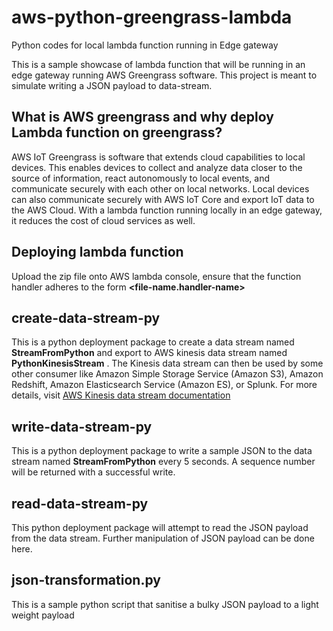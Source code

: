 # aws-python-greengrass-lambda
Python codes for local lambda function running in Edge gateway

This is a sample showcase of lambda function that will be running in an edge gateway running AWS Greengrass software.
This project is meant to simulate writing a JSON payload to data-stream.

## What is AWS greengrass and why deploy Lambda function on greengrass?
AWS IoT Greengrass is software that extends cloud capabilities to local devices. This enables devices to collect and analyze data closer to the source of information, react autonomously to local events, and communicate securely with each other on local networks. Local devices can also communicate securely with AWS IoT Core and export IoT data to the AWS Cloud. With a lambda function running locally in an edge gateway, it reduces the cost of cloud services as well.


## Deploying lambda function
Upload the zip file onto AWS lambda console, ensure that the function handler adheres to the form **<file-name.handler-name>**

## create-data-stream-py
This is a python deployment package to create a data stream named **StreamFromPython** and export to AWS kinesis data stream named **PythonKinesisStream** . 
The Kinesis data stream can then be used by some other consumer like Amazon Simple Storage Service (Amazon S3), Amazon Redshift, Amazon Elasticsearch Service (Amazon ES), or Splunk.
For more details, visit [AWS Kinesis data stream documentation](https://docs.aws.amazon.com/streams/latest/dev/amazon-kinesis-consumers.html)


## write-data-stream-py
This is a python deployment package to write a sample JSON to the data stream named **StreamFromPython** every 5 seconds. A sequence number will be returned with a successful write.

## read-data-stream-py
This python deployment package will attempt to read the JSON payload from the data stream. Further manipulation of JSON payload can be done here.

## json-transformation.py
This is a sample python script that sanitise a bulky JSON payload to a light weight payload





